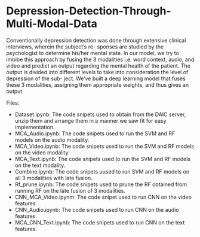 # Depression-Detection-Through-Multi-Modal-Data

Conventionally depression detection was done through extensive clinical interviews, wherein the subject’s re-
sponses are studied by the psychologist to determine his/her mental state. In our model, we try to imbibe this approach
by fusing the 3 modalities i.e. word context, audio, and video and predict an output regarding the mental health of
the patient. The output is divided into different levels to take into consideration the level of depression of the sub-
ject. We’ve built a deep learning model that fuses these 3 modalities, assigning them appropriate weights, and thus
gives an output.

Files:
* Dataset.ipynb: The code snipets used to obtain from the DAIC server, unzip them and arrange them in a manner we saw fit for easy implementation.
* MCA_Audio.ipynb: The code snipets used to run the SVM and RF models on the audio modality.
* MCA_Video.ipynb: The code snipets used to run the SVM and RF models on the video modality.
* MCA_Text.ipynb: The code snipets used to run the SVM and RF models on the text modality.
* Combine.ipynb: The code snipets uused to run SVM and RF models on all 3 modalities with late fusion.
* Rf_prune.ipynb: The code snipets used to prune the RF obtained from running RF on the late fusion of 3 modalities.
* CNN_MCA_Video.ipynm: The code snipet used to run CNN on the video features. 
* CNN_Audio.ipynb: The code snipets used to run CNN on the audio features. 
* MCA_CNN_Text.ipynb: The code snipets used to run CNN on the text features. 
